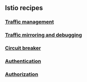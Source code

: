 ## Istio recipes 

### [Traffic management](../blob/master/0-traffic-mgmt/readme.md)
### [Traffic mirroring and debugging](../blob/master/1-traffic-mirroring/readme.md)
### [Circuit breaker](../blob/master/2-circuti-breaker/readme.md)
### [Authentication](../blob/master/3-authentication/readme.md)
### [Authorization](../blob/master/4-Autorization/readme.md)
